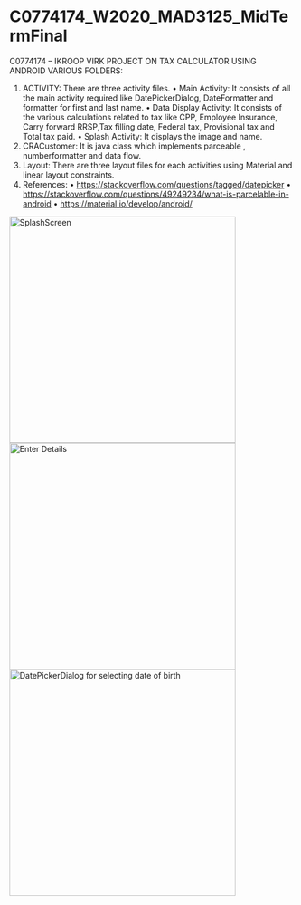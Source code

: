 # C0774174_W2020_MAD3125_MidTermFinal
C0774174 – IKROOP VIRK
PROJECT ON TAX CALCULATOR USING ANDROID
VARIOUS FOLDERS:
1)	ACTIVITY: There are three activity files.
•	Main Activity: It consists of all the main activity required like DatePickerDialog, DateFormatter and formatter for first and last name.
•	Data Display Activity: It consists of the various calculations related to tax like CPP, Employee Insurance, Carry forward RRSP,Tax filling date, Federal tax, Provisional tax and Total tax paid.
•	Splash Activity: It displays the image and name.
2)	CRACustomer: It is java class which implements parceable , numberformatter and data flow.
3)	Layout: There are three layout files for each activities using Material and linear layout constraints.
4)	References: 
•	https://stackoverflow.com/questions/tagged/datepicker
•	https://stackoverflow.com/questions/49249234/what-is-parcelable-in-android
•	https://material.io/develop/android/
<img src="https://s4.gifyu.com/images/Screen-Shot-2020-04-13-at-11.38.14-AM093c4b441ea20874.png" alt="SplashScreen" height="400" width="400" border="0">
<img src="https://s6.gifyu.com/images/Screen-Shot-2020-04-13-at-11.29.45-AM.png" alt="Enter Details" height="400" width="400" border="0">
<img src="https://s4.gifyu.com/images/Screen-Shot-2020-04-13-at-11.31.13-AM.png" alt="DatePickerDialog for selecting date of birth" height="400" width="400" border="0">
